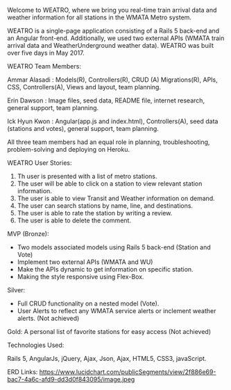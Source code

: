 Welcome to WEATRO, where we bring you real-time train arrival data and weather information for all stations in the WMATA Metro system.

WEATRO is a single-page application consisting of a Rails 5 back-end and an Angular front-end.  Additionally, we used two external APIs (WMATA train arrival data and WeatherUnderground weather data).  WEATRO was built over five days in May 2017.

WEATRO Team Members:

Ammar Alasadi :  Models(R), Controllers(R), CRUD (A) Migrations(R), APIs, CSS, Controllers(A), Views and layout, team planning.

Erin Dawson :  Image files, seed data, README file, internet research, general support, team planning.

Ick Hyun Kwon : Angular(app.js and index.html), Controllers(A), seed data (stations and votes), general support, team planning.

All three team members had an equal role in planning, troubleshooting, problem-solving and deploying on Heroku.

WEATRO User Stories:

1) Th user is presented with a list of metro stations.
2) The user will be able to click on a station to view relevant station information.
3) The user is able to view Transit and Weather information on demand.
4) The user can search stations by name, line, and destinations.
4) The user is able to rate the station by writing a review.
5) The user is able to delete the comment.



MVP (Bronze):
- Two models associated models using Rails 5 back-end (Station and Vote)
- Implement two external APIs (WMATA and WU)
- Make the APIs dynamic to get information on specific station.
- Making the style responsive using Flex-Box.


Silver:
- Full CRUD functionality on a nested model (Vote).
- User Alerts to reflect any WMATA service alerts or inclement weather alerts. (Not achieved)

Gold:
A personal list of favorite stations for easy access (Not achieved)


Technologies Used:

Rails 5, AngularJs, jQuery, Ajax, Json, Ajax, HTML5, CSS3, javaScript.

ERD Links:  https://www.lucidchart.com/publicSegments/view/2f886e69-bac7-4a6c-afd9-dd3d0f843095/image.jpeg
